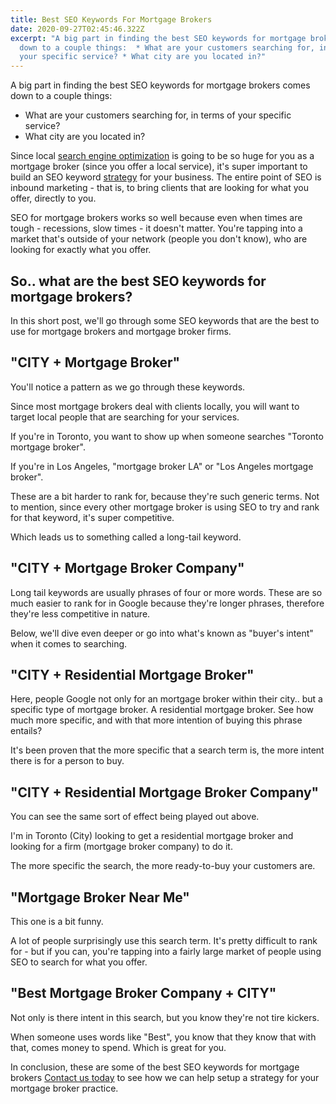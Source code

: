 ```yaml
---
title: Best SEO Keywords For Mortgage Brokers
date: 2020-09-27T02:45:46.322Z
excerpt: "A big part in finding the best SEO keywords for mortgage brokers comes
  down to a couple things:  * What are your customers searching for, in terms of
  your specific service? * What city are you located in?"
---
```

A big part in finding the best SEO keywords for mortgage brokers comes down to a couple things:

* What are your customers searching for, in terms of your specific service?
* What city are you located in?

Since local [search engine optimization](https://infused.agency/blog/top-5-reasons-why-seo-is-important-for-business/) is going to be so huge for you as a mortgage broker (since you offer a local service), it's super important to build an SEO keyword [strategy](https://infused.agency/) for your business. The entire point of SEO is inbound marketing - that is, to bring clients that are looking for what you offer, directly to you.

SEO for mortgage brokers works so well because even when times are tough - recessions, slow times - it doesn't matter. You're tapping into a market that's outside of your network (people you don't know), who are looking for exactly what you offer.

## So.. what are the best SEO keywords for mortgage brokers?

In this short post, we'll go through some SEO keywords that are the best to use for mortgage brokers and mortgage broker firms.

## "CITY + Mortgage Broker"

You'll notice a pattern as we go through these keywords.

Since most mortgage brokers deal with clients locally, you will want to target local people that are searching for your services.

If you're in Toronto, you want to show up when someone searches "Toronto mortgage broker".

If you're in Los Angeles, "mortgage broker LA" or "Los Angeles mortgage broker".

These are a bit harder to rank for, because they're such generic terms. Not to mention, since every other mortgage broker is using SEO to try and rank for that keyword, it's super competitive.

Which leads us to something called a long-tail keyword.

## "CITY + Mortgage Broker Company"

Long tail keywords are usually phrases of four or more words. These are so much easier to rank for in Google because they're longer phrases, therefore they're less competitive in nature.

Below, we'll dive even deeper or go into what's known as "buyer's intent" when it comes to searching.

## "CITY + Residential Mortgage Broker"

Here, people Google not only for an mortgage broker within their city.. but a specific type of mortgage broker. A residential mortgage broker. See how much more specific, and with that more intention of buying this phrase entails?

It's been proven that the more specific that a search term is, the more intent there is for a person to buy.

## "CITY + Residential Mortgage Broker Company"

You can see the same sort of effect being played out above.

I'm in Toronto (City) looking to get a residential mortgage broker and looking for a firm (mortgage broker company) to do it.

The more specific the search, the more ready-to-buy your customers are.

## "Mortgage Broker Near Me"

This one is a bit funny.

A lot of people surprisingly use this search term. It's pretty difficult to rank for - but if you can, you're tapping into a fairly large market of people using SEO to search for what you offer.

## "Best Mortgage Broker Company + CITY"

Not only is there intent in this search, but you know they're not tire kickers.

When someone uses words like "Best", you know that they know that with that, comes money to spend. Which is great for you.

In conclusion, these are some of the best SEO keywords for mortgage brokers [Contact us today](https://infused.agency/) to see how we can help setup a strategy for your mortgage broker practice.
